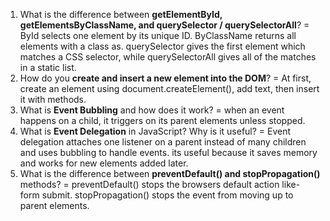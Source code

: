 1. What is the difference between **getElementById, getElementsByClassName, and querySelector / querySelectorAll**?
= ById selects one element by its unique ID. ByClassName returns all elements with a class as. querySelector gives the first element which matches a CSS selector, while querySelectorAll gives all of the matches in a static list.
2. How do you **create and insert a new element into the DOM**?
= At first, create an element using document.createElement(), add text, then insert it with methods.
3. What is **Event Bubbling** and how does it work?
= when an event happens on a child, it triggers on its parent elements unless stopped.
4. What is **Event Delegation** in JavaScript? Why is it useful?
= Event delegation attaches one listener on a parent instead of many children and uses bubbling to handle events. its useful because it saves memory and works for new elements added later.
5. What is the difference between **preventDefault() and stopPropagation()** methods?
= preventDefault() stops the browsers default action like- form submit. stopPropagation() stops the event from moving up to parent elements.

